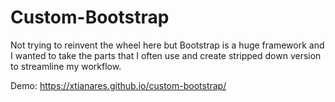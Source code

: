 # Custom-Bootstrap
Not trying to reinvent the wheel here but Bootstrap is a huge framework and I wanted to take the parts that I often use and create stripped down version to streamline my workflow.

Demo: https://xtianares.github.io/custom-bootstrap/
